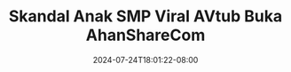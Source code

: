 --- 
title: "Skandal Anak SMP Viral AVtub  Buka AhanShareCom"
description: "download  video bokep Skandal Anak SMP Viral AVtub  Buka AhanShareCom   full terbaru"
date: 2024-07-24T18:01:22-08:00
file_code: "s811fholttlq"
draft: false
cover: "3sx5chiy2er6x2w2.jpg"
tags: ["Skandal", "Anak", "SMP", "Viral", "AVtub", "Buka", "AhanShareCom", "bokep-indo", "bokep-viral", "bokep-ig"]
length: 354
fld_id: "1392279"
foldername: "ankicemp"
categories: ["ankicemp"]
views: 55
---